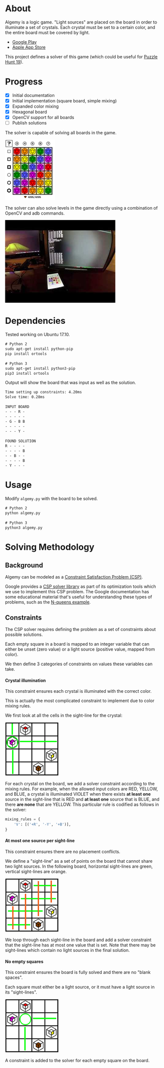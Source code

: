 # About

Algemy is a logic game. "Light sources" are placed on the board in order to
illuminate a set of crystals. Each crystal must be set to a certain color, and
the entire board must be covered by light.

 - [Google Play](https://play.google.com/store/apps/details?id=com.KennyYoung.AlgemyGame)
 - [Apple App Store](https://itunes.apple.com/us/app/algemy/id1355522887?mt=8)

This project defines a solver of this game (which could be useful for [Puzzle
Hunt 19](https://puzzlehunt.research.microsoft.com/19/)).

# Progress

 - [x] Initial documentation
 - [x] Initial implementation (square board, simple mixing)
 - [x] Expanded color mixing
 - [x] Hexagonal board
 - [x] OpenCV support for all boards
 - [ ] Publish solutions

The solver is capable of solving all boards in the game.

![all levels solved](images/solve.png)

The solver can also solve levels in the game directly using a combination of
OpenCV and adb commands.

[![automatic solver](images/yt.jpg)](https://youtu.be/cIzrAp9N9vw)

# Dependencies

Tested working on Ubuntu 17.10.

```shell
# Python 2
sudo apt-get install python-pip
pip install ortools

# Python 3
sudo apt-get install python3-pip
pip3 install ortools
```

Output will show the board that was input as well as the solution.

```shell
Time setting up constraints: 4.20ms
Solve time: 0.28ms

INPUT BOARD
- - - R -
- - - - -
- G - B B
- - - - -
- - - Y -

FOUND SOLUTION
R - - - -
- - - - B
- - B - -
- - - - B
- Y - - -
```

# Usage

Modify `algemy.py` with the board to be solved.

```shell
# Python 2
python algemy.py

# Python 3
python3 algemy.py
```

# Solving Methodology

## Background

Algemy can be modeled as a [Constraint Satisfaction Problem (CSP)](https://en.wikipedia.org/wiki/Constraint_satisfaction_problem).

Google provides a [CSP solver
library](https://developers.google.com/optimization/cp/cp_solver) as part of
its optimization tools which we use to implement this CSP problem. The Google
documentation has some educational material that's useful for understanding
these types of problems, such as the [N-queens
example](https://developers.google.com/optimization/cp/queens).

## Constraints

The CSP solver requires defining the problem as a set of constraints about
possible solutions.

Each empty square in a board is mapped to an integer variable that can either
be unset (zero value) or a light source (positive value, mapped from color).

We then define 3 categories of constraints on values these variables can take.


#### Crystal illumination

This constraint ensures each crystal is illuminated with the correct color.

This is actually the most complicated constraint to implement due to color
mixing rules.

We first look at all the cells in the sight-line for the crystal:

![crystal sightlines](images/crystallines.png)

For each crystal on the board, we add a solver constraint according to the
mixing rules. For example, when the allowed input colors are RED, YELLOW, and
BLUE, a crystal is illuminated VIOLET when there exists **at least one** source
in the sight-line that is RED and **at least one** source that is BLUE, and
there **are none** that are YELLOW. This particular rule is codified as follows
in the solver:

```python
mixing_rules = {
    'V': [('+R', '-Y', '+B')],
}
```

#### At most one source per sight-line

This constraint ensures there are no placement conflicts.

We define a "sight-line" as a set of points on the board that cannot share two
light sources. In the following board, horizontal sight-lines are green,
vertical sight-lines are orange.

![board sightlines](images/boardlines.png)

We loop through each sight-line in the board and add a solver constraint that
the sight-line has at most one value that is set. Note that there may be
sight-lines which contain no light sources in the final solution.

#### No empty squares

This constraint ensures the board is fully solved and there are no "blank
spaces".

Each square must either be a light source, or it must have a light source in
its "sight-lines".

![space sightlines](images/spacelines.png)

A constraint is added to the solver for each empty square on the board.

